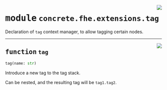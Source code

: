 <!-- markdownlint-disable -->

<a href="../../../compilers/concrete-compiler/compiler/lib/Bindings/Python/concrete/fhe/extensions/tag.py#L0"><img align="right" style="float:right;" src="https://img.shields.io/badge/-source-cccccc?style=flat-square"></a>

# <kbd>module</kbd> `concrete.fhe.extensions.tag`
Declaration of `tag` context manager, to allow tagging certain nodes. 


---

<a href="../../tempdirectoryforapidocs/concrete/fhe/extensions/tag/tag#L12"><img align="right" style="float:right;" src="https://img.shields.io/badge/-source-cccccc?style=flat-square"></a>

## <kbd>function</kbd> `tag`

```python
tag(name: str)
```

Introduce a new tag to the tag stack. 

Can be nested, and the resulting tag will be `tag1.tag2`. 


